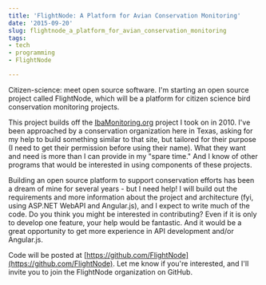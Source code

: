 ```yaml
---
title: 'FlightNode: A Platform for Avian Conservation Monitoring'
date: '2015-09-20'
slug: flightnode_a_platform_for_avian_conservation_monitoring
tags:
- tech
- programming
- FlightNode

---
```


Citizen-science: meet open source software. I'm starting an open source project
called FlightNode, which will be a platform for citizen science bird
conservation monitoring projects.

This project builds off the [IbaMonitoring.org](http://www.ibamonitoring.org)
project I took on in 2010. I've been approached by a conservation organization
here in Texas, asking for my help to build something similar to that site, but
tailored for their purpose (I need to get their permission before using their
name). What they want and need is more than I can provide in my "spare time."
And I know of other programs that would be interested in using components of
these projects.

<!-- truncate -->

Building an open source platform to support conservation efforts has been a
dream of mine for several years - but I need help! I will build out the
requirements and more information about the project and architecture (fyi, using
ASP.NET WebAPI and Angular.js), and I expect to write much of the code. Do you
think you might be interested in contributing? Even if it is only to develop one
feature, your help would be fantastic. And it would be a great opportunity to
get more experience in API development and/or Angular.js.

Code will be posted at
[https://github.com/FlightNode](https://github.com/FlightNode). Let me know if
you're interested, and I'll invite you to join the FlightNode organization on
GitHub.
